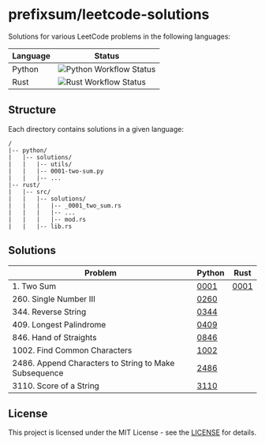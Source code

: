 # prefixsum/leetcode-solutions

Solutions for various LeetCode problems in the following languages:

| Language | Status                                                                                                                 |
| -------- | ---------------------------------------------------------------------------------------------------------------------- |
| Python   | ![Python Workflow Status](https://github.com/prefixsum/leetcode-solutions/actions/workflows/test-python.yml/badge.svg) |
| Rust     | ![Rust Workflow Status](https://github.com/prefixsum/leetcode-solutions/actions/workflows/test-rust.yml/badge.svg)     |

## Structure

Each directory contains solutions in a given language:

```
/
|-- python/
|   |-- solutions/
|   |   |-- utils/
|   |   |-- 0001-two-sum.py
|   |   |-- ...
|-- rust/
|   |-- src/
|   |   |-- solutions/
|   |   |   |-- _0001_two_sum.rs
|   |   |   |-- ...
|   |   |   |-- mod.rs
|   |   |-- lib.rs
```

## Solutions

| Problem                                               | Python                                                                           | Rust                                        |
|-------------------------------------------------------|----------------------------------------------------------------------------------|---------------------------------------------|
| 1. Two Sum                                            | [0001](python/solutions/0001-two-sum.py)                                         | [0001](rust/src/solutions/_0001_two_sum.rs) |
| 260. Single Number III                                | [0260](python/solutions/0260-single-number-iii.py)                               |                                             |
| 344. Reverse String                                   | [0344](python/solutions/0344-reverse-string.py)                                  |                                             |
| 409. Longest Palindrome                               | [0409](python/solutions/0409-longest-palindrome.py)                              |                                             |
| 846. Hand of Straights                                | [0846](python/solutions/0846-hand-of-straights.py)                               |                                             |
| 1002. Find Common Characters                          | [1002](python/solutions/1002-find-common-characters.py)                          |                                             |
| 2486. Append Characters to String to Make Subsequence | [2486](python/solutions/2486-append-characters-to-string-to-make-subsequence.py) |                                             |
| 3110. Score of a String                               | [3110](python/solutions/3110-score-of-a-string.py)                               |                                             |

## License

This project is licensed under the MIT License - see the [LICENSE](LICENSE) for details.
